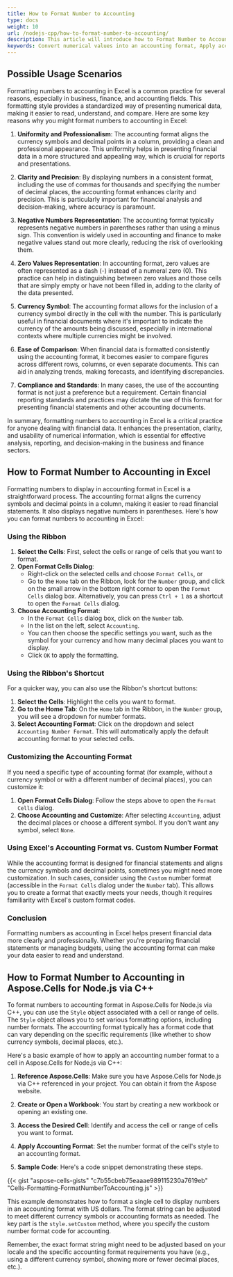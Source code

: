 ```yaml
---
title: How to Format Number to Accounting
type: docs
weight: 10
url: /nodejs-cpp/how-to-format-number-to-accounting/
description: This article will introduce how to Format Number to Accountingusing Aspose.Cells for Node.js via C++ API.
keywords: Convert numerical values into an accounting format, Apply accounting formatting to numeric data, Transform numbers into an accounting representation, Format figures according to accounting standards, Adjust numerical entries to follow accounting format conventions, Format Number to Accounting
---
```


## **Possible Usage Scenarios**
Formatting numbers to accounting in Excel is a common practice for several reasons, especially in business, finance, and accounting fields. This formatting style provides a standardized way of presenting numerical data, making it easier to read, understand, and compare. Here are some key reasons why you might format numbers to accounting in Excel:

1. **Uniformity and Professionalism**: The accounting format aligns the currency symbols and decimal points in a column, providing a clean and professional appearance. This uniformity helps in presenting financial data in a more structured and appealing way, which is crucial for reports and presentations.

2. **Clarity and Precision**: By displaying numbers in a consistent format, including the use of commas for thousands and specifying the number of decimal places, the accounting format enhances clarity and precision. This is particularly important for financial analysis and decision-making, where accuracy is paramount.

3. **Negative Numbers Representation**: The accounting format typically represents negative numbers in parentheses rather than using a minus sign. This convention is widely used in accounting and finance to make negative values stand out more clearly, reducing the risk of overlooking them.

4. **Zero Values Representation**: In accounting format, zero values are often represented as a dash (-) instead of a numeral zero (0). This practice can help in distinguishing between zero values and those cells that are simply empty or have not been filled in, adding to the clarity of the data presented.

5. **Currency Symbol**: The accounting format allows for the inclusion of a currency symbol directly in the cell with the number. This is particularly useful in financial documents where it's important to indicate the currency of the amounts being discussed, especially in international contexts where multiple currencies might be involved.

6. **Ease of Comparison**: When financial data is formatted consistently using the accounting format, it becomes easier to compare figures across different rows, columns, or even separate documents. This can aid in analyzing trends, making forecasts, and identifying discrepancies.

7. **Compliance and Standards**: In many cases, the use of the accounting format is not just a preference but a requirement. Certain financial reporting standards and practices may dictate the use of this format for presenting financial statements and other accounting documents.

In summary, formatting numbers to accounting in Excel is a critical practice for anyone dealing with financial data. It enhances the presentation, clarity, and usability of numerical information, which is essential for effective analysis, reporting, and decision-making in the business and finance sectors.

## **How to Format Number to Accounting in Excel**
Formatting numbers to display in accounting format in Excel is a straightforward process. The accounting format aligns the currency symbols and decimal points in a column, making it easier to read financial statements. It also displays negative numbers in parentheses. Here's how you can format numbers to accounting in Excel:

### Using the Ribbon

1. **Select the Cells**: First, select the cells or range of cells that you want to format.
2. **Open Format Cells Dialog**: 
   - Right-click on the selected cells and choose `Format Cells`, or
   - Go to the `Home` tab on the Ribbon, look for the `Number` group, and click on the small arrow in the bottom right corner to open the `Format Cells` dialog box. Alternatively, you can press `Ctrl + 1` as a shortcut to open the `Format Cells` dialog.
3. **Choose Accounting Format**:
   - In the `Format Cells` dialog box, click on the `Number` tab.
   - In the list on the left, select `Accounting`.
   - You can then choose the specific settings you want, such as the symbol for your currency and how many decimal places you want to display.
   - Click `OK` to apply the formatting.

### Using the Ribbon's Shortcut

For a quicker way, you can also use the Ribbon's shortcut buttons:

1. **Select the Cells**: Highlight the cells you want to format.
2. **Go to the Home Tab**: On the `Home` tab in the Ribbon, in the `Number` group, you will see a dropdown for number formats.
3. **Select Accounting Format**: Click on the dropdown and select `Accounting Number Format`. This will automatically apply the default accounting format to your selected cells.

### Customizing the Accounting Format

If you need a specific type of accounting format (for example, without a currency symbol or with a different number of decimal places), you can customize it:

1. **Open Format Cells Dialog**: Follow the steps above to open the `Format Cells` dialog.
2. **Choose Accounting and Customize**: After selecting `Accounting`, adjust the decimal places or choose a different symbol. If you don't want any symbol, select `None`.

### Using Excel's Accounting Format vs. Custom Number Format

While the accounting format is designed for financial statements and aligns the currency symbols and decimal points, sometimes you might need more customization. In such cases, consider using the `Custom` number format (accessible in the `Format Cells` dialog under the `Number` tab). This allows you to create a format that exactly meets your needs, though it requires familiarity with Excel's custom format codes.

### Conclusion

Formatting numbers as accounting in Excel helps present financial data more clearly and professionally. Whether you're preparing financial statements or managing budgets, using the accounting format can make your data easier to read and understand.

## **How to Format Number to Accounting in Aspose.Cells for Node.js via C++**
To format numbers to accounting format in Aspose.Cells for Node.js via C++, you can use the `Style` object associated with a cell or range of cells. The `Style` object allows you to set various formatting options, including number formats. The accounting format typically has a format code that can vary depending on the specific requirements (like whether to show currency symbols, decimal places, etc.).

Here's a basic example of how to apply an accounting number format to a cell in Aspose.Cells for Node.js via C++:

1. **Reference Aspose.Cells**: Make sure you have Aspose.Cells for Node.js via C++ referenced in your project. You can obtain it from the Aspose website.

2. **Create or Open a Workbook**: You start by creating a new workbook or opening an existing one.

3. **Access the Desired Cell**: Identify and access the cell or range of cells you want to format.

4. **Apply Accounting Format**: Set the number format of the cell's style to an accounting format.

4. **Sample Code**: Here's a code snippet demonstrating these steps.

{{< gist "aspose-cells-gists" "c7b55cbeb75eaaae989115230a7619eb" "Cells-Formatting-FormatNumberToAccounting.js" >}}

This example demonstrates how to format a single cell to display numbers in an accounting format with US dollars. The format string can be adjusted to meet different currency symbols or accounting formats as needed. The key part is the `style.setCustom` method, where you specify the custom number format code for accounting.

Remember, the exact format string might need to be adjusted based on your locale and the specific accounting format requirements you have (e.g., using a different currency symbol, showing more or fewer decimal places, etc.).

